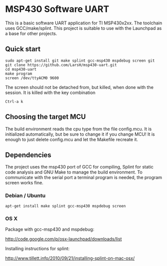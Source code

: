 MSP430 Software UART
=============

This is a basic software UART application for TI MSP430x2xx.
The toolchain uses GCC/make/splint. This project is suitable to use with the Launchpad as a base for other projects.


Quick start
-------

    sudo apt-get install git make splint gcc-msp430 mspdebug screen git
    git clone https://github.com/LarsH/msp430-uart.git
    cd msp430-uart
    make program
    screen /dev/ttyACM0 9600

The screen should not be detached from, but killed, when done with the session.
It is killed with the key combination

    Ctrl-a k

Choosing the target MCU
-------

The build environment reads the cpu type from the file config.mcu. It is initialized automatically, but be sure to change it if you change MCU! It is enough to just delete config.mcu and let the Makefile recreate it.

Dependencies
-------

The project uses the msp430 port of GCC for compiling, Splint for static code analysis and GNU Make to manage the build environment. To communicate with the serial port a terminal program is needed, the program screen works fine.

### Debian / Ubuntu

    apt-get install make splint gcc-msp430 mspdebug screen

### OS X
Package with gcc-msp430 and mspdebug:

<http://code.google.com/p/osx-launchpad/downloads/list>

Installing instructions for splint:

<http://www.tillett.info/2010/09/21/installing-splint-on-mac-osx/>

